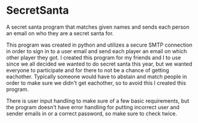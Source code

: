 # SecretSanta
A secret santa program that matches given names and sends each person an email on who they are a secret santa for.

This program was created in python and utilizes a secure SMTP connection in order to sign in to a user email and send each player an email on which other player they got. I created this program for my friends and I to use since we all decided we wanted to do secret santa this year, but we wanted everyone to participate and for there to not be a chance of getting eachother. Typically someone would have to abstain and match people in order to make sure we didn't get eachother, so to avoid this I created this program.

There is user input handling to make sure of a few basic requirements, but the program doesn't have error handling for putting incorrect user and sender emails in or a correct password, so make sure to check twice.
